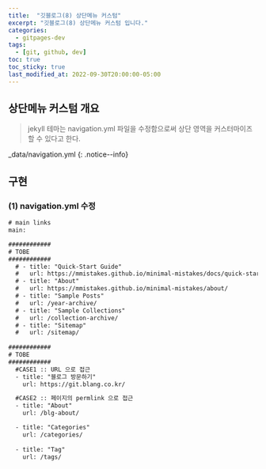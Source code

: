 ```yaml
---
title:  "깃블로그(8) 상단메뉴 커스텀"
excerpt: "깃블로그(8) 상단메뉴 커스텀 입니다."
categories:
  - gitpages-dev
tags:
  - [git, github, dev]
toc: true
toc_sticky: true
last_modified_at: 2022-09-30T20:00:00-05:00
---
```


## 상단메뉴 커스텀 개요

> jekyll 테마는 navigation.yml 파일을 수정함으로써 
> 상단 영역을 커스터마이즈 할 수 있다고 한다.

_data/navigation.yml
{: .notice--info}

## 구현
### (1) navigation.yml 수정

```xml
# main links
main:

############
# TOBE
############
  # - title: "Quick-Start Guide"
  #   url: https://mmistakes.github.io/minimal-mistakes/docs/quick-start-guide/
  # - title: "About"
  #   url: https://mmistakes.github.io/minimal-mistakes/about/
  # - title: "Sample Posts"
  #   url: /year-archive/
  # - title: "Sample Collections"
  #   url: /collection-archive/
  # - title: "Sitemap"
  #   url: /sitemap/
  
############
# TOBE
############
  #CASE1 :: URL 으로 접근
  - title: "블로그 방문하기"
    url: https://git.blang.co.kr/

  #CASE2 :: 페이지의 permlink 으로 접근
  - title: "About"
    url: /blg-about/

  - title: "Categories" 
    url: /categories/
  
  - title: "Tag" 
    url: /tags/ 

```


